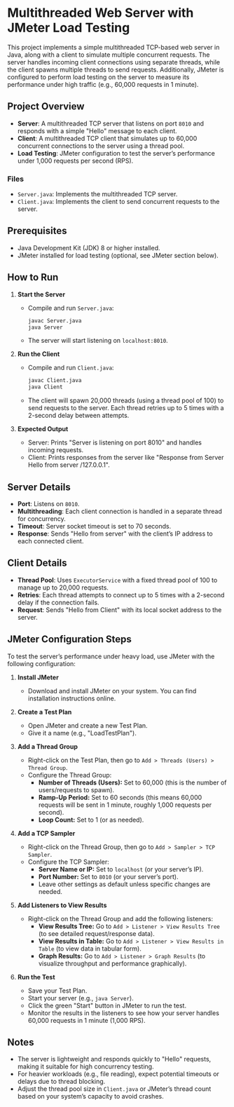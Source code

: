 # Multithreaded Web Server with JMeter Load Testing

This project implements a simple multithreaded TCP-based web server in Java, along with a client to simulate multiple concurrent requests. The server handles incoming client connections using separate threads, while the client spawns multiple threads to send requests. Additionally, JMeter is configured to perform load testing on the server to measure its performance under high traffic (e.g., 60,000 requests in 1 minute).

## Project Overview

- **Server**: A multithreaded TCP server that listens on port `8010` and responds with a simple "Hello" message to each client.
- **Client**: A multithreaded TCP client that simulates up to 60,000 concurrent connections to the server using a thread pool.
- **Load Testing**: JMeter configuration to test the server’s performance under 1,000 requests per second (RPS).

### Files
- `Server.java`: Implements the multithreaded TCP server.
- `Client.java`: Implements the client to send concurrent requests to the server.

## Prerequisites
- Java Development Kit (JDK) 8 or higher installed.
- JMeter installed for load testing (optional, see JMeter section below).

## How to Run

1. **Start the Server**  
   - Compile and run `Server.java`:  
     ```bash
     javac Server.java
     java Server
     ```
   - The server will start listening on `localhost:8010`.

2. **Run the Client**  
   - Compile and run `Client.java`:  
     ```bash
     javac Client.java
     java Client
     ```
   - The client will spawn 20,000 threads (using a thread pool of 100) to send requests to the server. Each thread retries up to 5 times with a 2-second delay between attempts.

3. **Expected Output**  
   - Server: Prints "Server is listening on port 8010" and handles incoming requests.  
   - Client: Prints responses from the server like "Response from Server Hello from server /127.0.0.1".

## Server Details
- **Port**: Listens on `8010`.
- **Multithreading**: Each client connection is handled in a separate thread for concurrency.
- **Timeout**: Server socket timeout is set to 70 seconds.
- **Response**: Sends "Hello from server" with the client’s IP address to each connected client.

## Client Details
- **Thread Pool**: Uses `ExecutorService` with a fixed thread pool of 100 to manage up to 20,000 requests.
- **Retries**: Each thread attempts to connect up to 5 times with a 2-second delay if the connection fails.
- **Request**: Sends "Hello from Client" with its local socket address to the server.

## JMeter Configuration Steps

To test the server’s performance under heavy load, use JMeter with the following configuration:

1. **Install JMeter**  
   - Download and install JMeter on your system. You can find installation instructions online.

2. **Create a Test Plan**  
   - Open JMeter and create a new Test Plan.  
   - Give it a name (e.g., "LoadTestPlan").

3. **Add a Thread Group**  
   - Right-click on the Test Plan, then go to `Add > Threads (Users) > Thread Group`.  
   - Configure the Thread Group:  
     - **Number of Threads (Users):** Set to 60,000 (this is the number of users/requests to spawn).  
     - **Ramp-Up Period:** Set to 60 seconds (this means 60,000 requests will be sent in 1 minute, roughly 1,000 requests per second).  
     - **Loop Count:** Set to 1 (or as needed).

4. **Add a TCP Sampler**  
   - Right-click on the Thread Group, then go to `Add > Sampler > TCP Sampler`.  
   - Configure the TCP Sampler:  
     - **Server Name or IP:** Set to `localhost` (or your server’s IP).  
     - **Port Number:** Set to `8010` (or your server’s port).  
     - Leave other settings as default unless specific changes are needed.

5. **Add Listeners to View Results**  
   - Right-click on the Thread Group and add the following listeners:  
     - **View Results Tree:** Go to `Add > Listener > View Results Tree` (to see detailed request/response data).  
     - **View Results in Table:** Go to `Add > Listener > View Results in Table` (to view data in tabular form).  
     - **Graph Results:** Go to `Add > Listener > Graph Results` (to visualize throughput and performance graphically).

6. **Run the Test**  
   - Save your Test Plan.  
   - Start your server (e.g., `java Server`).  
   - Click the green "Start" button in JMeter to run the test.  
   - Monitor the results in the listeners to see how your server handles 60,000 requests in 1 minute (1,000 RPS).

## Notes
- The server is lightweight and responds quickly to "Hello" requests, making it suitable for high concurrency testing.
- For heavier workloads (e.g., file reading), expect potential timeouts or delays due to thread blocking.
- Adjust the thread pool size in `Client.java` or JMeter’s thread count based on your system’s capacity to avoid crashes.
